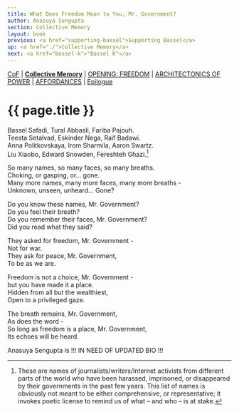 ```yaml
---
title: What Does Freedom Mean to You, Mr. Government?
author: Anasuya Sengupta
section: Collective Memory
layout: book
previous: <a href="supporting-bassel">Supporting Bassel</a>
up: <a href="./">Collective Memory</a>
next: <a href="bassel-k">"Bassel K"</a>
---
```


[CoF][c0] | __[Collective Memory][c1]__ | [OPENING: FREEDOM][c2] | [ARCHITECTONICS OF POWER][c3] | [AFFORDANCES][c4] | [Epilogue][c5]

[c0]: /book "Cost of Freedom"
[c1]: /book/collective-memory
[c2]: /book/opening:freedom
[c3]: /book/architectonics-of-power
[c4]: /book/affordances
[c5]: /book/epilogue

# {{ page.title }}

Bassel Safadi, Tural Abbasli, Fariba Pajouh.<br>
Teesta Setalvad, Eskinder Nega, Raif Badawi.<br>
Anna Politkovskaya, Irom Sharmila, Aaron Swartz.<br>
Liu Xiaobo, Edward Snowden, Fereshteh Ghazi.[^1]

So many names, so many faces, so many breaths.<br>
Choking, or gasping, or... gone.<br>
Many more names, many more faces, many more breaths -<br>
Unknown, unseen, unheard... Gone?<br>

Do you know these names, Mr. Government?<br>
Do you feel their breath?<br>
Do you remember their faces, Mr. Government?<br>
Did you read what they said?<br>

They asked for freedom, Mr. Government -<br>
Not for war.<br>
They ask for peace, Mr. Government,<br>
To be as we are.

Freedom is not a choice, Mr. Government -<br>
but you have made it a place.<br>
Hidden from all but the wealthiest,<br>
Open to a privileged gaze.

The breath remains, Mr. Government,<br>
As does the word -<br>
So long as freedom is a place, Mr. Government,<br>
Its echoes will be heard.

<p class="author bio">Anasuya Sengupta is !!! IN NEED OF UPDATED BIO !!!</p>

[^1]: These are names of journalists/writers/Internet activists from
      different parts of the world who have been harassed, imprisoned,
      or disappeared by their governments in the past few years. This
      list of names is obviously not meant to be either comprehensive,
      or representative; it invokes poetic license to remind us of
      what – and who – is at stake.
